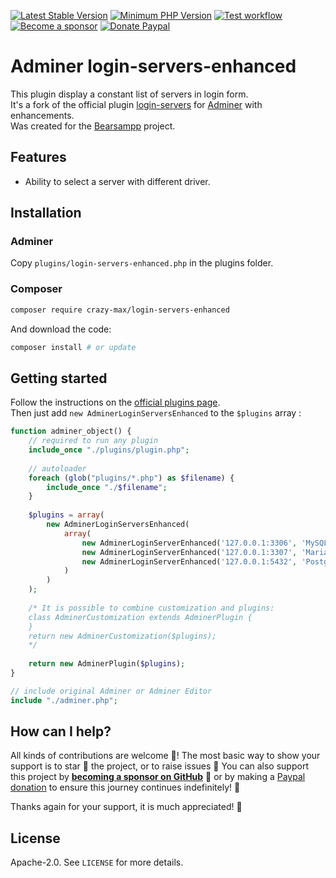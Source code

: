 [![Latest Stable Version](https://img.shields.io/packagist/v/crazy-max/login-servers-enhanced.svg?style=flat-square)](https://packagist.org/packages/crazy-max/login-servers-enhanced)
[![Minimum PHP Version](https://img.shields.io/badge/php-%3E%3D%205.3.0-8892BF.svg?style=flat-square)](https://php.net/)
[![Test workflow](https://img.shields.io/github/workflow/status/crazy-max/login-servers-enhanced/test?label=test&logo=github&style=flat-square)](https://github.com/crazy-max/login-servers-enhanced/actions?workflow=test)
[![Become a sponsor](https://img.shields.io/badge/sponsor-crazy--max-181717.svg?logo=github&style=flat-square)](https://github.com/sponsors/crazy-max)
[![Donate Paypal](https://img.shields.io/badge/donate-paypal-00457c.svg?logo=paypal&style=flat-square)](https://www.paypal.me/crazyws)

# Adminer login-servers-enhanced

This plugin display a constant list of servers in login form.<br />
It's a fork of the official plugin [login-servers](https://raw.github.com/vrana/adminer/master/plugins/login-servers.php) for [Adminer](https://www.adminer.org/) with enhancements.<br />
Was created for the [Bearsampp](https://github.com/Bearsampp) project.

## Features

* Ability to select a server with different driver.

## Installation

### Adminer

Copy `plugins/login-servers-enhanced.php` in the plugins folder.

### Composer

```bash
composer require crazy-max/login-servers-enhanced
```

And download the code:

```bash
composer install # or update
```

## Getting started

Follow the instructions on the [official plugins page](https://www.adminer.org/en/plugins/).<br />
Then just add `new AdminerLoginServersEnhanced` to the `$plugins` array :

```php
function adminer_object() {
    // required to run any plugin
    include_once "./plugins/plugin.php";
    
    // autoloader
    foreach (glob("plugins/*.php") as $filename) {
        include_once "./$filename";
    }
    
    $plugins = array(
        new AdminerLoginServersEnhanced(
            array(
                new AdminerLoginServerEnhanced('127.0.0.1:3306', 'MySQL port 3306', 'server'),
                new AdminerLoginServerEnhanced('127.0.0.1:3307', 'MariaDB port 3307', 'server'),
                new AdminerLoginServerEnhanced('127.0.0.1:5432', 'PostgreSQL port 5432', 'pgsql')
            )
        )
    );
    
    /* It is possible to combine customization and plugins:
    class AdminerCustomization extends AdminerPlugin {
    }
    return new AdminerCustomization($plugins);
    */
    
    return new AdminerPlugin($plugins);
}

// include original Adminer or Adminer Editor
include "./adminer.php";
```

## How can I help?

All kinds of contributions are welcome :raised_hands:! The most basic way to show your support is to star :star2:
the project, or to raise issues :speech_balloon: You can also support this project by
[**becoming a sponsor on GitHub**](https://github.com/sponsors/crazy-max) :clap: or by making a
[Paypal donation](https://www.paypal.me/crazyws) to ensure this journey continues indefinitely! :rocket:

Thanks again for your support, it is much appreciated! :pray:

## License

Apache-2.0. See `LICENSE` for more details.
